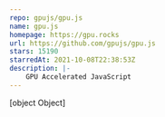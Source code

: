 ```yaml
---
repo: gpujs/gpu.js
name: gpu.js
homepage: https://gpu.rocks
url: https://github.com/gpujs/gpu.js
stars: 15190
starredAt: 2021-10-08T22:38:53Z
description: |-
    GPU Accelerated JavaScript
---
```


[object Object]
